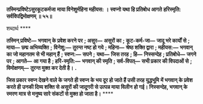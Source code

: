**तस्मिन्प्रविष्टेऽसुरकूटकर्मजा** **माया विनेशुर्महिना महीयस: ।** **स्वप्नो यथा हि प्रतिबोध आगते** **हरिस्मृति: सर्वविपद्विमोक्षणम् ॥ ५५॥** 

शब्दार्थ **** 

**तस्मिन् प्रविष्टे—** **भगवान् के प्रवेश करने पर** **; असुर—** **असुरों का** **; कूट-कर्म-जा—** **जादू भरे कार्यों से** **; माया—** **छद्म अभिव्यक्ति** **;** **विनेशु:—** **तुरन्त नष्ट हो गये** **; महिना—** **श्रेष्ठ शक्ति द्वारा** **; महीयस:—** **भगवान् का जो महानतम से भी महान् हैं** **; स्वप्न:—** **सपने** **;** **यथा—** **जिस तरह** **; हि—** **निस्सन्देह** **; प्रतिबोधे—** **जगने पर** **; आगते—** **आ गया है** **; हरि-स्मृति:—** **भगवान् की स्मृति** **; सर्व-विपत्—** **सभी प्रकार की विपदाओं से** **; विमोक्षणम्—** **तुरन्त मुक्त कर देती है।** **.** 

**जिस प्रकार स्वप्न देखने वाले के जगते ही स्वप्न के भय दूर हो जाते हैं उसी तरह युद्धभूमि** **में भगवान् के प्रवेश करते ही उनकी दिव्य शक्ति से असुरों की जादूगरी से उत्पन्न माया विलीन** **हो गई। निस्सन्देह, भगवान् के स्मरण मात्र से मनुष्य सारे संकटों से मुक्त हो जाता है।** **** 